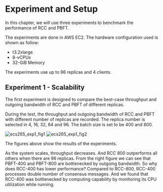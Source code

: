 # Experiment and Setup

In this chapter, we will use three experiments to benchmark the performance of RCC and PBFT.

The experiments are done in AWS EC2. The hardware configuration used is shown as follow:

- t3.2xlarge
- 8-vCPUs
- 32-GiB Memory

The experiments use up to 96 replicas and 4 clients.

## Experiment 1 - Scalability

The first experiment is designed to compare the best-case throughput
and outgoing bandwidth of RCC and PBFT of different replicas.

During the test, the throughput and outgoing bandwidth of RCC and PBFT with different number of replicas
are recorded. 
The replica number is selected in 4, 16, 32, 64 and 96. 
The batch size is set to be 400 and 800. 

![ecs265_exp1_fig1](https://user-images.githubusercontent.com/16934019/205419564-5408ed29-37f5-46fb-a19d-78573e439de1.png)
![ecs265_exp1_fig2](https://user-images.githubusercontent.com/16934019/205419565-e7a982b0-e317-4b30-b0ce-600b8ff5bfbe.png)

The figures above show the results of the experiments.

As the system scales, throughput decreases.
And RCC 800 outperforms all others when there are 96 replicas. 
From the right figure we can see that PBFT-400 and PBFT-800 are bottlenecked by outgoing bandwidth. 
So why does RCC-400 has lower performance? 
Compared to RCC-800, RCC-400 processes double number of consensus messages. 
And we found that RCC-400 was bottlenecked by computing capability by monitoring its CPU utilization while running.
